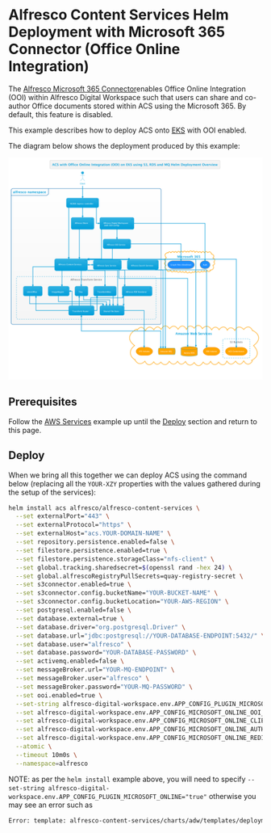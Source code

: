# Alfresco Content Services Helm Deployment with Microsoft 365 Connector (Office Online Integration)

The [Alfresco Microsoft 365 Connector](https://docs.alfresco.com/officeonline/concepts/office-online-intro.html)enables Office Online Integration (OOI) within Alfresco Digital Workspace such that users can share and co-author Office documents stored within ACS using the Microsoft 365. By default, this feature is disabled.

This example describes how to deploy ACS onto [EKS](https://aws.amazon.com/eks) with OOI enabled.

The diagram below shows the deployment produced by this example:

![Helm with Office Online Integration](../diagrams/helm-eks-s3-rds-mq-ooi.png)

## Prerequisites

Follow the [AWS Services](with-aws-services.md) example up until the [Deploy](with-aws-services.md#deploy) section and return to this page.

## Deploy

When we bring all this together we can deploy ACS using the command below (replacing all the `YOUR-XZY` properties with the values gathered during the setup of the services):

```bash
helm install acs alfresco/alfresco-content-services \
  --set externalPort="443" \
  --set externalProtocol="https" \
  --set externalHost="acs.YOUR-DOMAIN-NAME" \
  --set repository.persistence.enabled=false \
  --set filestore.persistence.enabled=true \
  --set filestore.persistence.storageClass="nfs-client" \
  --set global.tracking.sharedsecret=$(openssl rand -hex 24) \
  --set global.alfrescoRegistryPullSecrets=quay-registry-secret \
  --set s3connector.enabled=true \
  --set s3connector.config.bucketName="YOUR-BUCKET-NAME" \
  --set s3connector.config.bucketLocation="YOUR-AWS-REGION" \
  --set postgresql.enabled=false \
  --set database.external=true \
  --set database.driver="org.postgresql.Driver" \
  --set database.url="jdbc:postgresql://YOUR-DATABASE-ENDPOINT:5432/" \
  --set database.user="alfresco" \
  --set database.password="YOUR-DATABASE-PASSWORD" \
  --set activemq.enabled=false \
  --set messageBroker.url="YOUR-MQ-ENDPOINT" \
  --set messageBroker.user="alfresco" \
  --set messageBroker.password="YOUR-MQ-PASSWORD" \
  --set ooi.enabled=true \
  --set-string alfresco-digital-workspace.env.APP_CONFIG_PLUGIN_MICROSOFT_ONLINE="true" \
  --set alfresco-digital-workspace.env.APP_CONFIG_MICROSOFT_ONLINE_OOI_URL="https://YOUR-EXTERNAL-HOST/ooi-service/api/-default-/private/office-integration/versions/1/edit-sessions/" \
  --set alfresco-digital-workspace.env.APP_CONFIG_MICROSOFT_ONLINE_CLIENTID="YOUR-ADW-MS-ONLINE-CLIENT-ID" \
  --set alfresco-digital-workspace.env.APP_CONFIG_MICROSOFT_ONLINE_AUTHORITY="https://login.microsoftonline.com/ADW-MS-ONLINE-TENANT-ID" \
  --set alfresco-digital-workspace.env.APP_CONFIG_MICROSOFT_ONLINE_REDIRECT="https://YOUR-EXTERNAL-HOST" \
  --atomic \
  --timeout 10m0s \
  --namespace=alfresco
```

NOTE: as per the `helm install` example above, you will need to specify `--set-string alfresco-digital-workspace.env.APP_CONFIG_PLUGIN_MICROSOFT_ONLINE="true"` otherwise you may see an error such as

```sh
Error: template: alfresco-content-services/charts/adw/templates/deployment.yaml:48:28: executing "alfresco-content-services/charts/adw/templates/deployment.yaml" at <$val>: wrong type for value; expected string; got bool
```
